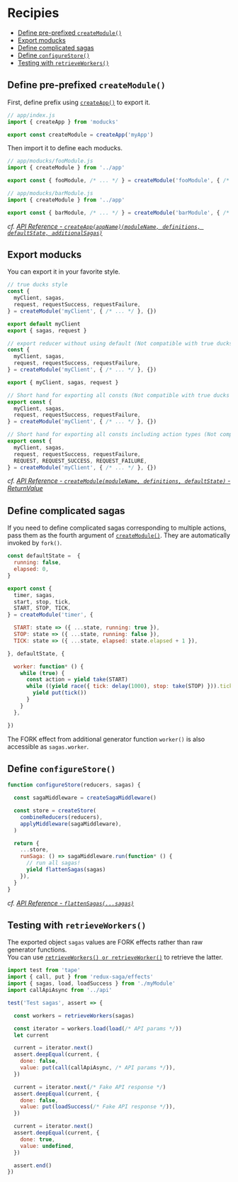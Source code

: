 # Recipies

* [Define pre-prefixed `createModule()`](#define-pre-prefixed-createmodule)
* [Export moducks](#export-moducks)
* [Define complicated sagas](#define-complicated-sagas)
* [Define `configureStore()`](#define-configurestore)
* [Testing with `retrieveWorkers()`](#testing-with-retrieveworkers)

## Define pre-prefixed `createModule()`

First, define prefix using [`createApp()`](../api#createappappnamemodulename-definitions-defaultstate-additionalsagas--) to export it.

```js
// app/index.js
import { createApp } from 'moducks'

export const createModule = createApp('myApp')
```

Then import it to define each moducks.

```js
// app/moducks/fooModule.js
import { createModule } from '../app'

export const { fooModule, /* ... */ } = createModule('fooModule', { /* ... */ }, {})
```

```js
// app/moducks/barModule.js
import { createModule } from '../app'

export const { barModule, /* ... */ } = createModule('barModule', { /* ... */ }, {})
```

*cf. [API Reference - `createApp(appName)(moduleName, definitions, defaultState, additionalSagas)`](../api#createappappnamemodulename-definitions-defaultstate-additionalsagas--)*

## Export moducks

You can export it in your favorite style.

```js
// true ducks style
const {
  myClient, sagas,
  request, requestSuccess, requestFailure,
} = createModule('myClient', { /* ... */ }, {})

export default myClient
export { sagas, request }
```

```js
// export reducer without using default (Not compatible with true ducks style)
const {
  myClient, sagas,
  request, requestSuccess, requestFailure,
} = createModule('myClient', { /* ... */ }, {})

export { myClient, sagas, request }
```

```js
// Short hand for exporting all consts (Not compatible with true ducks style)
export const {
  myClient, sagas,
  request, requestSuccess, requestFailure,
} = createModule('myClient', { /* ... */ }, {})
```

```js
// Short hand for exporting all consts including action types (Not compatible with true ducks style)
export const {
  myClient, sagas,
  request, requestSuccess, requestFailure,
  REQUEST, REQUEST_SUCCESS, REQUEST_FAILURE,
} = createModule('myClient', { /* ... */ }, {})
```

*cf. [API Reference - `createModule(moduleName, definitions, defaultState)` - ReturnValue](../api#return-value)*

## Define complicated sagas

If you need to define complicated sagas corresponding to multiple actions, pass them as the fourth argument of [`createModule()`](../api#createmodulemodulename-definitions-defaultstate-additionalsagas). They are automatically invoked by `fork()`.

```js
const defaultState =  {
  running: false,
  elapsed: 0,
}

export const {
  timer, sagas,
  start, stop, tick,
  START, STOP, TICK,
} = createModule('timer', {

  START: state => ({ ...state, running: true }),
  STOP: state => ({ ...state, running: false }),
  TICK: state => ({ ...state, elapsed: state.elapsed + 1 }),

}, defaultState, {

  worker: function* () {
    while (true) {
      const action = yield take(START)
      while ((yield race({ tick: delay(1000), stop: take(STOP) })).tick) {
        yield put(tick())
      }
    }
  },

})
```

The FORK effect from additional generator function `worker()` is also accessible as `sagas.worker`.

## Define `configureStore()`

```js
function configureStore(reducers, sagas) {

  const sagaMiddleware = createSagaMiddleware()

  const store = createStore(
    combineReducers(reducers),
    applyMiddleware(sagaMiddleware),
  )

  return {
    ...store,
    runSaga: () => sagaMiddleware.run(function* () {
      // run all sagas!
      yield flattenSagas(sagas)
    }),
  }
}
```

*cf. [API Reference - `flattenSagas(...sagas)`](../api#flattensagassagas)*

## Testing with `retrieveWorkers()`

The exported object `sagas` values are FORK effects rather than raw generator functions.  
You can use [`retrieveWorkers() or retrieveWorker()`](api#retrieveworkerssagas-retrieveworkersaga) to retrieve the latter.

```js
import test from 'tape'
import { call, put } from 'redux-saga/effects'
import { sagas, load, loadSuccess } from './myModule'
import callApiAsync from '../api'

test('Test sagas', assert => {

  const workers = retrieveWorkers(sagas)

  const iterator = workers.load(load(/* API params */))
  let current

  current = iterator.next()
  assert.deepEqual(current, {
    done: false,
    value: put(call(callApiAsync, /* API params */)),
  })

  current = iterator.next(/* Fake API response */)
  assert.deepEqual(current, {
    done: false,
    value: put(loadSuccess(/* Fake API response */)),
  })

  current = iterator.next()
  assert.deepEqual(current, {
    done: true,
    value: undefined,
  })

  assert.end()
})
```

